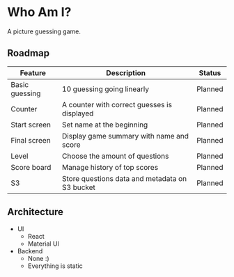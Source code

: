# Who Am I?

A picture guessing game.

## Roadmap

| Feature        | Description                                    | Status  |
| -------------- | ---------------------------------------------- | ------- |
| Basic guessing | 10 guessing going linearly                     | Planned |
| Counter        | A counter with correct guesses is displayed    | Planned |
| Start screen   | Set name at the beginning                      | Planned |
| Final screen   | Display game summary with name and score       | Planned |
| Level          | Choose the amount of questions                 | Planned |
| Score board    | Manage history of top scores                   | Planned |
| S3             | Store questions data and metadata on S3 bucket | Planned |

## Architecture

- UI
  - React
  - Material UI
- Backend
  - None :)
  - Everything is static
